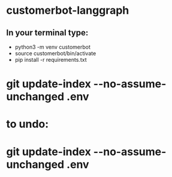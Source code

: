 # customerbot-langgraph
## In your terminal type:
* python3 -m venv customerbot
* source customerbot/bin/activate
* pip install -r requirements.txt

# git update-index --no-assume-unchanged .env
# to undo:
# git update-index --no-assume-unchanged .env

